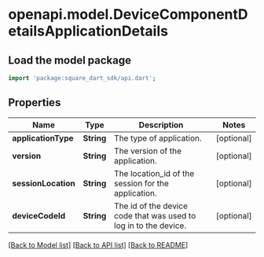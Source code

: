 # openapi.model.DeviceComponentDetailsApplicationDetails

## Load the model package
```dart
import 'package:square_dart_sdk/api.dart';
```

## Properties
Name | Type | Description | Notes
------------ | ------------- | ------------- | -------------
**applicationType** | **String** | The type of application. | [optional] 
**version** | **String** | The version of the application. | [optional] 
**sessionLocation** | **String** | The location_id of the session for the application. | [optional] 
**deviceCodeId** | **String** | The id of the device code that was used to log in to the device. | [optional] 

[[Back to Model list]](../README.md#documentation-for-models) [[Back to API list]](../README.md#documentation-for-api-endpoints) [[Back to README]](../README.md)



